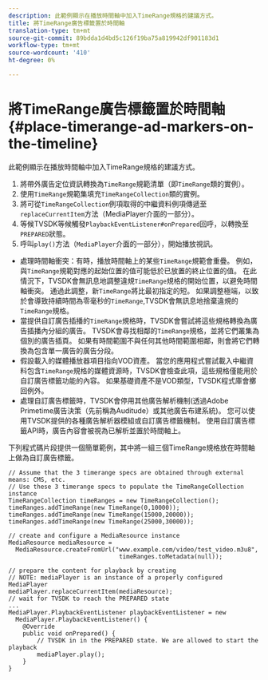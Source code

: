 ```yaml
---
description: 此範例顯示在播放時間軸中加入TimeRange規格的建議方式。
title: 將TimeRange廣告標籤置於時間軸
translation-type: tm+mt
source-git-commit: 89bdda1d4bd5c126f19ba75a819942df901183d1
workflow-type: tm+mt
source-wordcount: '410'
ht-degree: 0%

---
```



# 將TimeRange廣告標籤置於時間軸{#place-timerange-ad-markers-on-the-timeline}

此範例顯示在播放時間軸中加入TimeRange規格的建議方式。

1. 將帶外廣告定位資訊轉換為`TimeRange`規範清單（即`TimeRange`類的實例）。
1. 使用`TimeRange`規範集填充`TimeRangeCollection`類的實例。
1. 將可從`TimeRangeCollection`例項取得的中繼資料例項傳遞至`replaceCurrentItem`方法（MediaPlayer介面的一部分）。
1. 等候TVSDK等候觸發`PlaybackEventListener#onPrepared`回呼，以轉換至`PREPARED`狀態。
1. 呼叫`play()`方法（`MediaPlayer`介面的一部分），開始播放視訊。

* 處理時間軸衝突：有時，播放時間軸上的某些`TimeRange`規範會重疊。 例如，與`TimeRange`規範對應的起始位置的值可能低於已放置的終止位置的值。 在此情況下，TVSDK會無訊息地調整違規`TimeRange`規格的開始位置，以避免時間軸衝突。 通過此調整，新`TimeRange`將比最初指定的短。 如果調整極端，以致於會導致持續時間為零毫秒的`TimeRange`,TVSDK會無訊息地捨棄違規的`TimeRange`規格。
* 當提供自訂廣告插播的`TimeRange`規格時，TVSDK會嘗試將這些規格轉換為廣告插播內分組的廣告。 TVSDK會尋找相鄰的`TimeRange`規格，並將它們叢集為個別的廣告插頁。 如果有時間範圍不與任何其他時間範圍相鄰，則會將它們轉換為包含單一廣告的廣告分段。
* 假設載入的媒體播放器項目指向VOD資產。 當您的應用程式嘗試載入中繼資料包含`TimeRange`規格的媒體資源時，TVSDK會檢查此項，這些規格僅能用於自訂廣告標籤功能的內容。 如果基礎資產不是VOD類型，TVSDK程式庫會擲回例外。
* 處理自訂廣告標籤時，TVSDK會停用其他廣告解析機制(透過Adobe Primetime廣告決策（先前稱為Auditude）或其他廣告布建系統)。 您可以使用TVSDK提供的各種廣告解析器模組或自訂廣告標籤機制。 使用自訂廣告標籤API時，廣告內容會被視為已解析並置於時間軸上。

下列程式碼片段提供一個簡單範例，其中將一組三個TimeRange規格放在時間軸上做為自訂廣告標籤。

```java>
// Assume that the 3 timerange specs are obtained through external means: CMS, etc. 
// Use these 3 timerange specs to populate the TimeRangeCollection instance 
TimeRangeCollection timeRanges = new TimeRangeCollection();  
timeRanges.addTimeRange(new TimeRange(0,10000)); 
timeRanges.addTimeRange(new TimeRange(15000,20000)); 
timeRanges.addTimeRange(new TimeRange(25000,30000)); 
 
// create and configure a MediaResource instance 
MediaResource mediaResource =  
  MediaResource.createFromUrl("www.example.com/video/test_video.m3u8",  
                               timeRanges.toMetadata(null)); 
 
// prepare the content for playback by creating 
// NOTE: mediaPlayer is an instance of a properly configured MediaPlayer  
mediaPlayer.replaceCurrentItem(mediaResource); 
// wait for TVSDK to reach the PREPARED state 
... 
MediaPlayer.PlaybackEventListener playbackEventListener = new 
  MediaPlayer.PlaybackEventListener() { 
    @Override 
    public void onPrepared() { 
        // TVSDK in in the PREPARED state. We are allowed to start the playback  
        mediaPlayer.play(); 
    } 
} 
```
